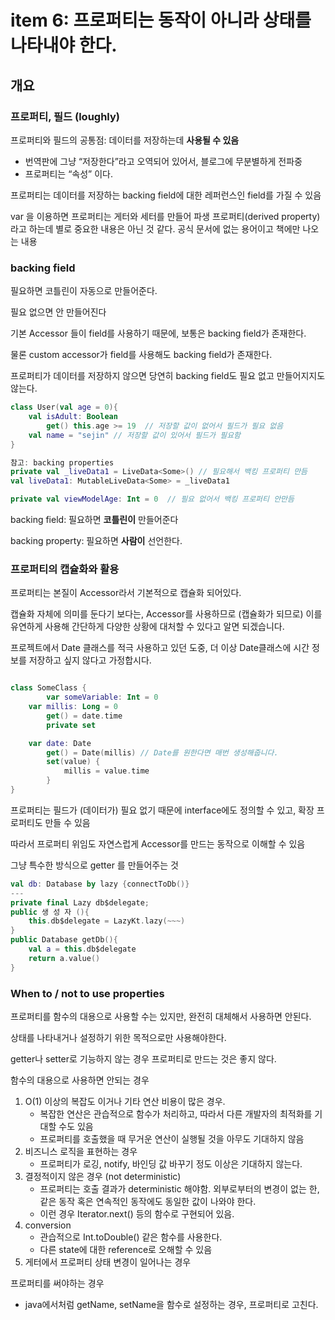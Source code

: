 # item 6: 프로퍼티는 동작이 아니라 상태를 나타내야 한다.

## 개요

### 프로퍼티, 필드 (loughly)

프로퍼티와 필드의 공통점: 데이터를 저장하는데 **사용될 수 있음** 

- 번역판에 그냥 “저장한다”라고 오역되어 있어서, 블로그에 무분별하게 전파중
- 프로퍼티는 “속성” 이다.

프로퍼티는 데이터를 저장하는 backing field에 대한 레퍼런스인 field를 가질 수 있음

var 을 이용하면 프로퍼티는 게터와 세터를 만들어 파생 프로퍼티(derived property)라고 하는데 별로 중요한 내용은 아닌 것 같다. 공식 문서에 없는 용어이고 책에만 나오는 내용 

### backing field

필요하면 코틀린이 자동으로 만들어준다. 

필요 없으면 안 만들어진다

기본 Accessor 들이 field를 사용하기 때문에, 보통은 backing field가 존재한다.

물론 custom accessor가 field를 사용해도 backing field가 존재한다.

프로퍼티가 데이터를 저장하지 않으면 당연히 backing field도 필요 없고 만들어지지도 않는다. 

```kotlin
class User(val age = 0){
	val isAdult: Boolean
		get() this.age >= 19  // 저장할 값이 없어서 필드가 필요 없음
	val name = "sejin" // 저장할 값이 있어서 필드가 필요함 
}

참고: backing properties
private val _liveData1 = LiveData<Some>() // 필요해서 백킹 프로퍼티 만듬
val liveData1: MutableLiveData<Some> = _liveData1

private val viewModelAge: Int = 0  // 필요 없어서 백킹 프로퍼티 안만듬

```

backing field: 필요하면 **코틀린이** 만들어준다

backing property: 필요하면 **사람이** 선언한다. 

### 프로퍼티의 캡슐화와 활용

프로퍼티는 본질이 Accessor라서 기본적으로 캡슐화 되어있다.

캡슐화 자체에 의미를 둔다기 보다는,  Accessor를 사용하므로 (캡슐화가 되므로) 이를 유연하게 사용해 간단하게 다양한 상황에 대처할 수 있다고 알면 되겠습니다.

프로젝트에서 Date 클래스를 적극 사용하고 있던 도중, 더 이상 Date클래스에 시간 정보를 저장하고 싶지 않다고 가정합시다.

```kotlin

class SomeClass {
		var someVariable: Int = 0
    var millis: Long = 0
        get() = date.time
        private set

    var date: Date
        get() = Date(millis) // Date를 원한다면 매번 생성해줍니다.
        set(value) {
            millis = value.time
        }
}
```

프로퍼티는 필드가 (데이터가) 필요 없기 때문에 interface에도 정의할 수 있고, 확장 프로퍼티도 만들 수 있음 

따라서 프로퍼티 위임도 자연스럽게 Accessor를 만드는 동작으로 이해할 수 있음

그냥 특수한 방식으로 getter 를 만들어주는 것

```kotlin
val db: Database by lazy {connectToDb()}
---
private final Lazy db$delegate;
public 생 성 자 (){
	this.db$delegate = LazyKt.lazy(~~~)
}
public Database getDb(){
	val a = this.db$delegate
	return a.value()
}
```

### When to / not to use properties

프로퍼티를 함수의 대용으로 사용할 수는 있지만, 완전히 대체해서  사용하면 안된다. 

상태를 나타내거나 설정하기 위한 목적으로만 사용해야한다. 

getter나 setter로 기능하지 않는 경우 프로퍼티로 만드는 것은 좋지 않다.

함수의 대용으로 사용하면 안되는 경우 

1. O(1) 이상의 복잡도 이거나 기타 연산 비용이 많은 경우. 
    - 복잡한 연산은 관습적으로 함수가 처리하고, 따라서 다른 개발자의 최적화를 기대할 수도 있음
    - 프로퍼티를 호출했을 때 무거운 연산이 실행될 것을 아무도 기대하지 않음
2. 비즈니스 로직을 표현하는 경우 
    - 프로퍼티가 로깅, notify, 바인딩 값 바꾸기 정도 이상은 기대하지 않는다.
3. 결정적이지 않은 경우 (not deterministic)
    - 프로퍼티는 호출 결과가 deterministic 해야함. 외부로부터의 변경이 없는 한, 같은 동작 혹은 연속적인 동작에도 동일한 값이 나와야 한다.
    - 이런 경우 Iterator.next() 등의 함수로 구현되어 있음.
4. conversion
    - 관습적으로 Int.toDouble() 같은 함수를 사용한다.
    - 다른 state에 대한 reference로 오해할 수 있음
5. 게터에서 프로퍼티 상태 변경이 일어나는 경우

프로퍼티를 써야하는 경우

- java에서처럼 getName, setName을 함수로 설정하는 경우, 프로퍼티로 고친다.